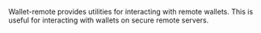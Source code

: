 Wallet-remote provides utilities for interacting with remote wallets. This is useful for interacting with wallets on secure remote servers.

